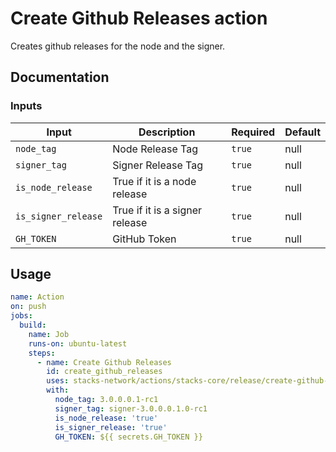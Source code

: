 # Create Github Releases action

Creates github releases for the node and the signer.

## Documentation

### Inputs

|        Input         |           Description          | Required | Default |
| -------------------- | ------------------------------ | -------- | ------- |
|     `node_tag`       | Node Release Tag               |  `true`  |   null  |
|    `signer_tag`      | Signer Release Tag             |  `true`  |   null  |
|  `is_node_release`   | True if it is a node release   |  `true`  |   null  |
| `is_signer_release`  | True if it is a signer release |  `true`  |   null  |
|     `GH_TOKEN`       | GitHub Token                   |  `true`  |   null  |

## Usage

```yaml
name: Action
on: push
jobs:
  build:
    name: Job
    runs-on: ubuntu-latest
    steps:
      - name: Create Github Releases
        id: create_github_releases
        uses: stacks-network/actions/stacks-core/release/create-github-releases@main
        with:
          node_tag: 3.0.0.0.1-rc1
          signer_tag: signer-3.0.0.0.1.0-rc1
          is_node_release: 'true'
          is_signer_release: 'true'
          GH_TOKEN: ${{ secrets.GH_TOKEN }}
```
